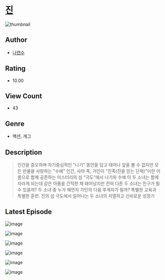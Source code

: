 # [진<zin>](https://comic.naver.com/bestChallenge/list?titleId=810175)
![thumbnail](https://image-comic.pstatic.net/user_contents_data/challenge_comic/2023/05/23/337337/upload_7291669990454157921_480x623.jpeg)

## Author
- [나련수](https://comic.naver.com/artistTitle?id=337337)

## Rating
- 10.00

## View Count
- 43

## Genre
- 액션, 개그

## Description
> 인간을 증오하며 자기중심적인 "나기" 몽안을 담고 태어나 앞을 볼 수 없지만 모든 만물을 사랑하는 "수예" 인간, 사야 족, 거인이 "진족(진을 믿는 단체)"이란 이름으로 함께 공존하는 미스터리의 섬 "극도"에서 나기와 수예 이 두 소녀는 함께 자라게 되는데 같은 아픔을 간직한 채 태어났지만 전혀 다른 두 소녀는 친구가 될 수 있을까? 두 소녀 중 누가 예언자 가인의 다음 후계자가 될까? 특별한 교육과 특별한 훈련. 진의 섬 극도에서 일어나는 두 소녀의 치열하고 신비로운 성장기


## Latest Episode
![image](https://image-comic.pstatic.net/user_contents_data/challenge_comic/2023/05/23/337337/upload_3702294456043791155.jpeg)

![image](https://image-comic.pstatic.net/user_contents_data/challenge_comic/2023/05/23/337337/upload_7075499385935782241.jpeg)

![image](https://image-comic.pstatic.net/user_contents_data/challenge_comic/2023/05/23/337337/upload_3473229020461805881.jpeg)

![image](https://image-comic.pstatic.net/user_contents_data/challenge_comic/2023/05/23/337337/upload_7162243179066044471.jpeg)

![image](https://image-comic.pstatic.net/user_contents_data/challenge_comic/2023/05/23/337337/upload_7076338523861758773.jpeg)

![image](https://image-comic.pstatic.net/user_contents_data/challenge_comic/2023/05/23/337337/upload_4049691970983191140.jpeg)
